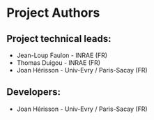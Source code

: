 Project Authors
===============

## Project technical leads:

* Jean-Loup Faulon - INRAE (FR)
* Thomas Duigou - INRAE (FR)
* Joan Hérisson - Univ-Evry / Paris-Sacay (FR)


## Developers:

* Joan Hérisson - Univ-Evry / Paris-Sacay (FR)

<!-- 
## All other contributors and their affiliations:

* Team Name - City (Country)

    * John Foo - position - City (Country)
    * Bar Doe - position - City (Country)

* Team Name - City (Country)

    * John Foo - position - City (Country)
    * Bar Doe - position - City (Country)

## Special thanks to
Have fun here =] (optional item) -->